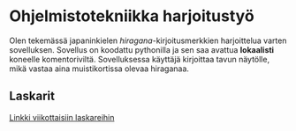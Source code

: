 # Ohjelmistotekniikka harjoitustyö

Olen tekemässä japaninkielen *hiragana*-kirjoitusmerkkien harjoittelua varten sovelluksen. Sovellus on koodattu pythonilla ja sen saa avattua **lokaalisti** koneelle komentoriviltä. Sovelluksessa käyttäjä kirjoittaa tavun näytölle, mikä vastaa aina muistikortissa olevaa hiraganaa.

## Laskarit

[Linkki viikottaisiin laskareihin](https://github.com/risla763/ot-harjoitustyo/tree/main/laskarit)

